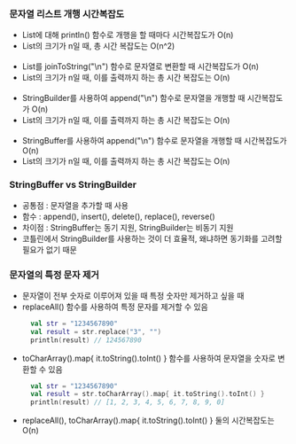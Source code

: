 ### 문자열 리스트 개행 시간복잡도
- List에 대해 println() 함수로 개행을 할 때마다 시간복잡도가 O(n)
- List의 크기가 n일 때, 총 시간 복잡도는 O(n^2)
<br><br>
- List를 joinToString("\n") 함수로 문자열로 변환할 때 시간복잡도가 O(n)
- List의 크기가 n일 때, 이를 출력까지 하는 총 시간 복잡도는 O(n)
<br><br>
- StringBuilder를 사용하여 append("\n") 함수로 문자열을 개행할 때 시간복잡도가 O(n)
- List의 크기가 n일 때, 이를 출력까지 하는 총 시간 복잡도는 O(n)
<br><br>
- StringBuffer를 사용하여 append("\n") 함수로 문자열을 개행할 때 시간복잡도가 O(n)
- List의 크기가 n일 때, 이를 출력까지 하는 총 시간 복잡도는 O(n)

### StringBuffer vs StringBuilder
- 공통점 : 문자열을 추가할 때 사용
- 함수 : append(), insert(), delete(), replace(), reverse()
- 차이점 : StringBuffer는 동기 지원, StringBuilder는 비동기 지원
- 코틀린에서 StringBuilder를 사용하는 것이 더 효율적, 왜냐하면 동기화를 고려할 필요가 없기 때문

### 문자열의 특정 문자 제거
- 문자열이 전부 숫자로 이루어져 있을 때 특정 숫자만 제거하고 싶을 때
- replaceAll() 함수를 사용하여 특정 문자를 제거할 수 있음
  ```kotlin
    val str = "1234567890"
    val result = str.replace("3", "")
    println(result) // 124567890
    ```
- toCharArray().map{ it.toString().toInt() } 함수를 사용하여 문자열을 숫자로 변환할 수 있음
  ```kotlin
    val str = "1234567890"
    val result = str.toCharArray().map{ it.toString().toInt() }
    println(result) // [1, 2, 3, 4, 5, 6, 7, 8, 9, 0]
    ```
- replaceAll(), toCharArray().map{ it.toString().toInt() } 둘의 시간복잡도는 O(n)
